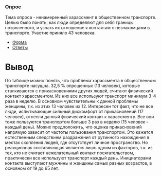 ### Опроc
Тема опроса - ненамеренный харассмент в общественном транспорте. Целью было понять, как люди определяют для себя границы позволенного, и узнать их отношение к контактам с незнакомцами в транспорте. Участие приняло 43 человека.

* [Форма](https://docs.google.com/forms/d/1B7CcEE_PYHASKWn709x82odTIpoYNbPhZ8iyF9EGDsk/edit#responses)
* [Ответы](https://docs.google.com/spreadsheets/d/1YUCPum09Gr7XvSHCfybRZVL-0K1ws3IFew3_HV5Y5OY/edit?usp=sharing)

# Вывод
По таблице можно понять, что проблема харассмента в общественном транспорте насущна. 32,5 % опрошенных (13 человек), которые сталкиваются с прикасновениями других людей, считают физический контакт харассментом. Из них все используют транспорт минимум 3-4 раза в неделю. В основном чувствительны к данной проблемы женщины, т.к. из этих 13 человек их 12. Интересен тот факт, что не все люди, испытывающие сильный дискомфорт от прикасновений (17 человек), отнесли данный физический контакт к харассменту. Все они тоже пользуются транспортом больше 3 раз в неделю (15 человек - каждый день). Можно предположить, что оценка прикасновений напрямую зависит от частоты пользования транспортом. Это кажется естественным следствием раздражения от рутинного нахождения в местах скопления людей, где отсутствует личное пространство. Но реакционная составляющая является лишь одним из факторов, т.к. из тех, кто не считает нежелательный контакт посягательством, практически все используют транспорт каждый день. Инициаторами контакта выступают мужчины и женщины самых разных возрастов, в основном от 19 до 65 лет.

